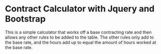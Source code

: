 # Contract Calculator with Jquery and Bootstrap

This is a simple calculator that works off a base contracting rate and then allows any other rules to be added to the table. The other rules only add to the base rate, and the hours add up to equal the amount of hours worked at the base rate.
